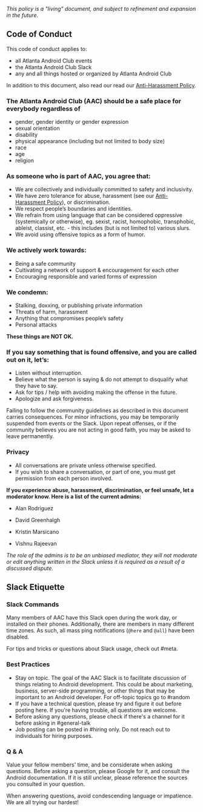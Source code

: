 *This policy is a "living" document, and subject to refinement and expansion in the future.*

## Code of Conduct

This code of conduct applies to:

* all Atlanta Android Club events
* the Atlanta Android Club Slack
* any and all things hosted or organized by Atlanta Android Club

In addition to this document, also read our read our [Anti-Harassment Policy](anti-harrasment-policy.md).

### The **Atlanta Android Club (AAC)** should be a safe place for everybody regardless of

- gender, gender identity or gender expression 
- sexual orientation
- disability
- physical appearance (including but not limited to body size)
- race
- age
- religion

### As someone who is part of AAC, you agree that:

* We are collectively and individually committed to safety and inclusivity.
* We have zero tolerance for abuse, harassment (see our [Anti-Harassment Policy](anti-harrasment-policy.md)), or discrimination.  
* We respect people’s boundaries and identities.
* We refrain from using language that can be considered oppressive (systemically or otherwise), eg. sexist, racist, homophobic, transphobic, ableist, classist, etc. - this includes (but is not limited to) various slurs.
* We avoid using offensive topics as a form of humor.

### We actively work towards:

* Being a safe community
* Cultivating a network of support & encouragement for each other
* Encouraging responsible and varied forms of expression

### We condemn:

* Stalking, doxxing, or publishing private information
* Threats of harm, harassment
* Anything that compromises people’s safety
* Personal attacks

**These things are NOT OK.**

### If you say something that is found offensive, and you are called out on it, let’s:

* Listen without interruption.
* Believe what the person is saying & do not attempt to disqualify what they have to say.
* Ask for tips / help with avoiding making the offense in the future.
* Apologize and ask forgiveness.

Failing to follow the community guidelines as described in this document carries consequences. For minor infractions, you may be temporarily suspended from events or the Slack. Upon repeat offenses, or if the community believes you are not acting in good faith, you may be asked to leave permanently.

### Privacy
* All conversations are private unless otherwise specified. 
* If you wish to share a conversation, or part of one, you must get permission from each person involved.

**If you experience abuse, harassment, discrimination, or feel unsafe, let a moderator know. Here is a list of the current admins:**

* Alan Rodriguez

* David Greenhalgh

* Kristin Marsicano

* Vishnu Rajeevan

*The role of the admins is to be an unbiased mediator, they will not moderate or edit anything written in the Slack unless it is required as a result of a discussed dispute.*

## Slack Etiquette

### Slack Commands

Many members of AAC have this Slack open during the work day, or installed on their phones. Additionally, there are members in many different time zones. As such, all mass ping notifications (`@here` and `@all`) have been disabled.

For tips and tricks or questions about Slack usage, check out #meta.

### Best Practices
* Stay on topic. The goal of the AAC Slack is to facilitate discussion of things relating to Android development. This could be about marketing, business, server-side programming, or other things that may be important to an Android developer. For off-topic topics go to #random
* If you have a technical question, please try and figure it out before posting here. If you're having trouble, all questions are welcome.
* Before asking any questions, please check if there's a channel for it before asking in #general-talk
* Job posting can be posted in #hiring only. Do not reach out to individuals for hiring purposes.

### Q & A

Value your fellow members' time, and be considerate when asking questions. Before asking a question, please Google for it, and consult the Android documentation. If it is still unclear, please reference the sources you consulted in your question.

When answering questions, avoid condescending language or impatience. We are all trying our hardest! 
